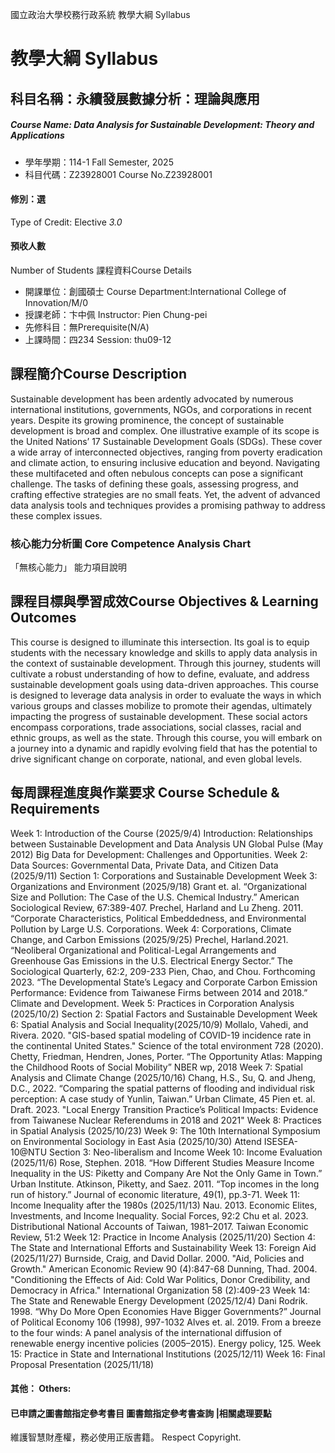 國立政治大學校務行政系統 教學大綱 Syllabus
# 教學大綱 Syllabus
##  科目名稱：永續發展數據分析：理論與應用
#####  Course Name: Data Analysis for Sustainable Development: Theory and Applications
  * 學年學期：114-1 Fall Semester, 2025 
  * 科目代碼：Z23928001 Course No.Z23928001
#### 修別：選
Type of Credit: Elective 
_3.0_
#### 預收人數
Number of Students
課程資料Course Details
  * 開課單位：創國碩士 Course Department:International College of Innovation/M/0 
  * 授課老師：卞中佩 Instructor: Pien Chung-pei 
  * 先修科目：無Prerequisite(N/A)
  * 上課時間：四234 Session: thu09-12
##  課程簡介Course Description
Sustainable development has been ardently advocated by numerous international institutions, governments, NGOs, and corporations in recent years. Despite its growing prominence, the concept of sustainable development is broad and complex. One illustrative example of its scope is the United Nations’ 17 Sustainable Development Goals (SDGs). These cover a wide array of interconnected objectives, ranging from poverty eradication and climate action, to ensuring inclusive education and beyond.
Navigating these multifaceted and often nebulous concepts can pose a significant challenge. The tasks of defining these goals, assessing progress, and crafting effective strategies are no small feats. Yet, the advent of advanced data analysis tools and techniques provides a promising pathway to address these complex issues.
###  核心能力分析圖 Core Competence Analysis Chart
「無核心能力」 
能力項目說明
##  課程目標與學習成效Course Objectives & Learning Outcomes 
This course is designed to illuminate this intersection. Its goal is to equip students with the necessary knowledge and skills to apply data analysis in the context of sustainable development. Through this journey, students will cultivate a robust understanding of how to define, evaluate, and address sustainable development goals using data-driven approaches.
This course is designed to leverage data analysis in order to evaluate the ways in which various groups and classes mobilize to promote their agendas, ultimately impacting the progress of sustainable development. These social actors encompass corporations, trade associations, social classes, racial and ethnic groups, as well as the state. Through this course, you will embark on a journey into a dynamic and rapidly evolving field that has the potential to drive significant change on corporate, national, and even global levels.
##  每周課程進度與作業要求 Course Schedule & Requirements
Week 1: Introduction of the Course (2025/9/4)
Introduction: Relationships between Sustainable Development and Data Analysis
UN Global Pulse (May 2012) Big Data for Development: Challenges and Opportunities.
Week 2: Data Sources: Governmental Data, Private Data, and Citizen Data (2025/9/11)
Section 1: Corporations and Sustainable Development
Week 3: Organizations and Environment (2025/9/18)
Grant et. al. “Organizational Size and Pollution: The Case of the U.S. Chemical Industry.” American Sociological Review, 67:389-407. 
Prechel, Harland and Lu Zheng. 2011. “Corporate Characteristics, Political Embeddedness, and Environmental Pollution by Large U.S. Corporations.
Week 4: Corporations, Climate Change, and Carbon Emissions (2025/9/25)
Prechel, Harland.2021. “Neoliberal Organizational and Political-Legal Arrangements and Greenhouse Gas Emissions in the U.S. Electrical Energy Sector.” The Sociological Quarterly, 62:2, 209-233
Pien, Chao, and Chou. Forthcoming 2023. “The Developmental State’s Legacy and Corporate Carbon Emission Performance: Evidence from Taiwanese Firms between 2014 and 2018.” Climate and Development.
Week 5: Practices in Corporation Analysis (2025/10/2)
Section 2: Spatial Factors and Sustainable Development
Week 6: Spatial Analysis and Social Inequality(2025/10/9)
Mollalo, Vahedi, and Rivera. 2020. "GIS-based spatial modeling of COVID-19 incidence rate in the continental United States." Science of the total environment 728 (2020). 
Chetty, Friedman, Hendren, Jones, Porter. “The Opportunity Atlas: Mapping the Childhood Roots of Social Mobility” NBER wp, 2018
Week 7: Spatial Analysis and Climate Change (2025/10/16)
Chang, H.S., Su, Q. and Jheng, D.C., 2022. “Comparing the spatial patterns of flooding and individual risk perception: A case study of Yunlin, Taiwan.” Urban Climate, 45
Pien et. al. Draft. 2023. "Local Energy Transition Practice’s Political Impacts: Evidence from Taiwanese Nuclear Referendums in 2018 and 2021"
Week 8: Practices in Spatial Analysis (2025/10/23)
Week 9: The 10th International Symposium on Environmental Sociology in East Asia (2025/10/30)
Attend ISESEA-10@NTU
Section 3: Neo-liberalism and Income
Week 10: Income Evaluation (2025/11/6)
Rose, Stephen. 2018. “How Different Studies Measure Income Inequality in the US: Piketty and Company Are Not the Only Game in Town.” Urban Institute.
Atkinson, Piketty, and Saez. 2011. “Top incomes in the long run of history.” Journal of economic literature, 49(1), pp.3-71.
Week 11: Income Inequality after the 1980s (2025/11/13)
Nau. 2013. Economic Elites, Investments, and Income Inequality. Social Forces, 92:2
Chu et al. 2023. Distributional National Accounts of Taiwan, 1981–2017. Taiwan Economic Review, 51:2
Week 12: Practice in Income Analysis (2025/11/20)
Section 4: The State and International Efforts and Sustainability
Week 13: Foreign Aid (2025/11/27)
Burnside, Craig, and David Dollar. 2000. "Aid, Policies and Growth." American Economic Review 90 (4):847-68
Dunning, Thad. 2004. "Conditioning the Effects of Aid: Cold War Politics, Donor Credibility, and Democracy in Africa." International Organization 58 (2):409-23
Week 14: The State and Renewable Energy Development (2025/12/4)
Dani Rodrik. 1998. “Why Do More Open Economies Have Bigger Governments?” Journal of Political Economy 106 (1998), 997-1032
Alves et. al. 2019. From a breeze to the four winds: A panel analysis of the international diffusion of renewable energy incentive policies (2005–2015). Energy policy, 125.
Week 15: Practice in State and International Institutions (2025/12/11)
Week 16: Final Proposal Presentation (2025/11/18)
####  其他： Others:
####  已申請之圖書館指定參考書目  圖書館指定參考書查詢 |相關處理要點
維護智慧財產權，務必使用正版書籍。 Respect Copyright.